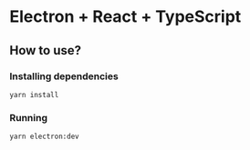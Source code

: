 # Electron + React + TypeScript

## How to use?

### Installing dependencies
```
yarn install
```

### Running
```
yarn electron:dev
```
